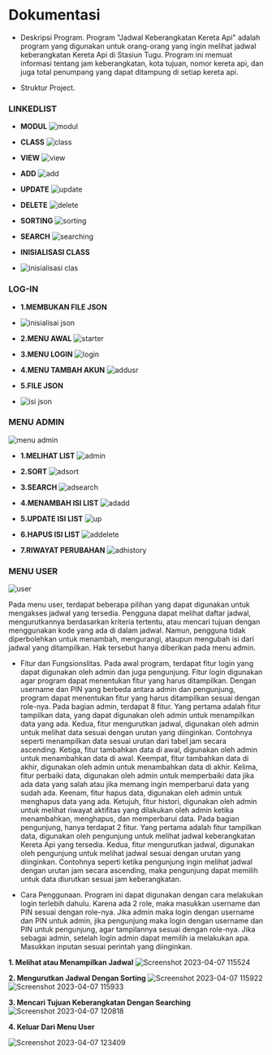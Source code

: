 # Dokumentasi

* Deskripsi Program.
Program "Jadwal Keberangkatan Kereta Api" adalah program yang digunakan untuk orang-orang yang ingin melihat jadwal keberangkatan Kereta Api di Stasiun Tugu. Program ini memuat informasi tentang jam keberangkatan, kota tujuan, nomor kereta api, dan juga total penumpang yang dapat ditampung di setiap kereta api.

* Struktur Project.

### LINKEDLIST
* **MODUL**
![modul](https://user-images.githubusercontent.com/125839542/230531681-e5802d2a-bc51-4410-8d68-7e1ae80f455d.png)

* **CLASS**
![class](https://user-images.githubusercontent.com/125839542/230531779-7aad9e9f-a12b-42b7-9e18-a085ec0478c5.png)

* **VIEW**
![view](https://user-images.githubusercontent.com/125839542/230531847-0988e43a-8d18-4be9-a21c-2c6d71e3e592.png)

* **ADD**
![add](https://user-images.githubusercontent.com/125839542/230531931-8e7340be-61df-4356-9bdd-2cbeb945e165.png)

* **UPDATE**
![update](https://user-images.githubusercontent.com/125839542/230531955-ff0cc6b2-c370-400e-8bdf-37ae50a9f4c8.png)

* **DELETE**
![delete](https://user-images.githubusercontent.com/125839542/230531980-e212d7dd-e08f-47b9-ac02-15ebe3202ee5.png)

* **SORTING**
![sorting](https://user-images.githubusercontent.com/125839542/230532020-eb1f5a86-e5fe-488f-941f-eca49c03221e.png)

* **SEARCH**
![searching](https://user-images.githubusercontent.com/125839542/230532043-b2ffe1fd-828b-4338-ad7c-824a6c4ad437.png)

* **INISIALISASI CLASS**
* ![inisialisasi clas](https://user-images.githubusercontent.com/125839542/230532090-e60a4df5-32a5-4a12-9ceb-89b18f052125.png)


### LOG-IN
* **1.MEMBUKAN FILE JSON**
* ![inisialisai json](https://user-images.githubusercontent.com/125839542/230533296-1d320f2c-b428-4266-88e5-f84c27fd4ad2.png)

* **2.MENU AWAL**
![starter](https://user-images.githubusercontent.com/125839542/230533476-8878eeef-8f14-4cb1-80e6-04a92c775157.png)

* **3.MENU LOGIN**
![login](https://user-images.githubusercontent.com/125839542/230533524-1cb53351-b01e-4baf-b1c9-29e9844f037b.png)

* **4.MENU TAMBAH AKUN**
![addusr](https://user-images.githubusercontent.com/125839542/230533565-95ef3c66-cb9c-4e2f-b0dd-5d571fc52f41.png)

* **5.FILE JSON**
* ![isi json](https://user-images.githubusercontent.com/125839542/230534150-563c1766-013d-41d8-9b8d-16bc9ea05fa9.png)



### MENU ADMIN
![menu admin](https://user-images.githubusercontent.com/125839542/230532259-8c3bfd90-a12c-4ffb-a9b6-68c500bcfe05.png)

* **1.MELIHAT LIST**
![admin](https://user-images.githubusercontent.com/125839542/230532300-efcfbd66-a4dd-40f0-bc60-9938df43e53c.png)

* **2.SORT**
![adsort](https://user-images.githubusercontent.com/125839542/230532326-86571ff7-e35b-418c-91a6-ad526f916074.png)

* **3.SEARCH**
![adsearch](https://user-images.githubusercontent.com/125839542/230532419-f1205c87-7a70-415e-95a4-ad68b204dca8.png)

* **4.MENAMBAH ISI LIST**
![adadd](https://user-images.githubusercontent.com/125839542/230532481-6c4b710f-14d8-4cb7-a360-5d0b70602c7d.png)

* **5.UPDATE ISI LIST**
![up](https://user-images.githubusercontent.com/125839542/230532648-5f070da6-70fd-49d2-aff5-af9c64e9db13.png)

* **6.HAPUS ISI LIST**
![addelete](https://user-images.githubusercontent.com/125839542/230532674-c0872eaf-969a-460a-8b89-09862bcf460b.png)

* **7.RIWAYAT PERUBAHAN**
![adhistory](https://user-images.githubusercontent.com/125839542/230532702-6225f112-8cc1-4c74-bfec-31d6b550fc67.png)

### MENU USER
![user](https://user-images.githubusercontent.com/125839542/230532841-902b0306-ec60-49ed-be2c-f4d90cab545d.png)

Pada menu user, terdapat beberapa pilihan yang dapat digunakan untuk mengakses jadwal yang tersedia. Pengguna dapat melihat daftar jadwal, mengurutkannya berdasarkan kriteria tertentu, atau mencari tujuan dengan menggunakan kode yang ada di dalam jadwal. Namun, pengguna tidak diperbolehkan untuk menambah, mengurangi, ataupun mengubah isi dari jadwal yang ditampilkan. Hak tersebut hanya diberikan pada menu admin.










* Fitur dan Fungsionslitas.
Pada awal program, terdapat fitur login yang dapat digunakan oleh admin dan juga pengunjung. Fitur login digunakan agar program dapat menentukan fitur yang harus ditampilkan. Dengan username dan PIN yang berbeda antara admin dan pengunjung, program dapat menentukan fitur yang harus ditampilkan sesuai dengan role-nya.
Pada bagian admin, terdapat 8 fitur. Yang pertama adalah fitur tampilkan data, yang dapat digunakan oleh admin untuk menampilkan data yang ada. Kedua, fitur mengurutkan jadwal, digunakan oleh admin untuk melihat data sesuai dengan urutan yang diinginkan. Contohnya seperti menampilkan data sesuai urutan dari tabel jam secara ascending. Ketiga, fitur tambahkan data di awal, digunakan oleh admin untuk menambahkan data di awal. Keempat, fitur tambahkan data di akhir, digunakan oleh admin untuk menambahkan data di akhir. Kelima, fitur perbaiki data, digunakan oleh admin untuk memperbaiki data jika ada data yang salah atau jika memang ingin memperbarui data yang sudah ada. Keenam, fitur hapus data, digunakan oleh admin untuk menghapus data yang ada. Ketujuh, fitur histori, digunakan oleh admin untuk melihat riwayat aktifitas yang dilakukan oleh admin ketika menambahkan, menghapus, dan memperbarui data.
Pada bagian pengunjung, hanya terdapat 2 fitur. Yang pertama adalah fitur tampilkan data, digunakan oleh pengunjung untuk melihat jadwal keberangkatan Kereta Api yang tersedia. Kedua, fitur mengurutkan jadwal, digunakan oleh pengunjung untuk melihat jadwal sesuai dengan urutan yang diinginkan. Contohnya seperti ketika pengunjung ingin melihat jadwal dengan urutan jam secara ascending, maka pengunjung dapat memilih untuk data diurutkan sesuai jam keberangkatan.


* Cara Penggunaan.
Program ini dapat digunakan dengan cara melakukan login terlebih dahulu. Karena ada 2 role, maka masukkan username dan PIN sesuai dengan role-nya. Jika admin maka login dengan username dan PIN untuk admin, jika pengunjung maka login dengan username dan PIN untuk pengunjung, agar tampilannya sesuai dengan role-nya. Jika sebagai admin, setelah login admin dapat memilih ia melakukan apa. Masukkan inputan sesuai perintah yang diinginkan. 

**1. Melihat atau Menampilkan Jadwal**
![Screenshot 2023-04-07 115524](https://user-images.githubusercontent.com/94899238/230538723-eef00091-7b92-48ab-8250-932d50bd3039.png)

**2. Mengurutkan Jadwal Dengan Sorting**
![Screenshot 2023-04-07 115922](https://user-images.githubusercontent.com/94899238/230538854-e8296c40-d018-4f23-990c-625ceb63a494.png)
![Screenshot 2023-04-07 115933](https://user-images.githubusercontent.com/94899238/230538873-4a68abfa-9ab3-4281-ba5d-a75134315b43.png)

**3. Mencari Tujuan Keberangkatan Dengan Searching**
![Screenshot 2023-04-07 120818](https://user-images.githubusercontent.com/94899238/230539044-786f3bb9-c8e4-4d4a-9a86-13a37bc8c776.png)

**4. Keluar Dari Menu User**

![Screenshot 2023-04-07 123409](https://user-images.githubusercontent.com/94899238/230541453-6664d7a4-24eb-43f4-bd77-106963184b35.png)




